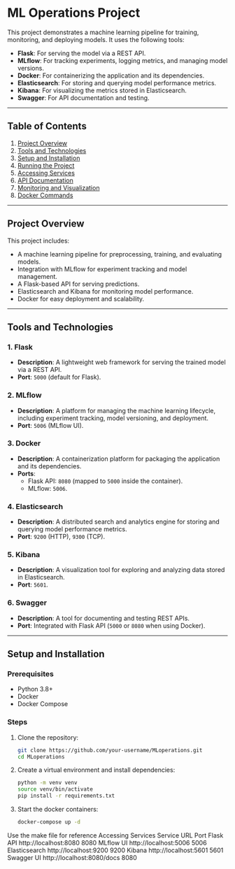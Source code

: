 # ML Operations Project

This project demonstrates a machine learning pipeline for training, monitoring, and deploying models. It uses the following tools:

- **Flask**: For serving the model via a REST API.
- **MLflow**: For tracking experiments, logging metrics, and managing model versions.
- **Docker**: For containerizing the application and its dependencies.
- **Elasticsearch**: For storing and querying model performance metrics.
- **Kibana**: For visualizing the metrics stored in Elasticsearch.
- **Swagger**: For API documentation and testing.

---

## Table of Contents

1. [Project Overview](#project-overview)
2. [Tools and Technologies](#tools-and-technologies)
3. [Setup and Installation](#setup-and-installation)
4. [Running the Project](#running-the-project)
5. [Accessing Services](#accessing-services)
6. [API Documentation](#api-documentation)
7. [Monitoring and Visualization](#monitoring-and-visualization)
8. [Docker Commands](#docker-commands)

---

## Project Overview

This project includes:
- A machine learning pipeline for preprocessing, training, and evaluating models.
- Integration with MLflow for experiment tracking and model management.
- A Flask-based API for serving predictions.
- Elasticsearch and Kibana for monitoring model performance.
- Docker for easy deployment and scalability.

---

## Tools and Technologies

### 1. **Flask**
- **Description**: A lightweight web framework for serving the trained model via a REST API.
- **Port**: `5000` (default for Flask).

### 2. **MLflow**
- **Description**: A platform for managing the machine learning lifecycle, including experiment tracking, model versioning, and deployment.
- **Port**: `5006` (MLflow UI).

### 3. **Docker**
- **Description**: A containerization platform for packaging the application and its dependencies.
- **Ports**: 
  - Flask API: `8080` (mapped to `5000` inside the container).
  - MLflow: `5006`.

### 4. **Elasticsearch**
- **Description**: A distributed search and analytics engine for storing and querying model performance metrics.
- **Port**: `9200` (HTTP), `9300` (TCP).

### 5. **Kibana**
- **Description**: A visualization tool for exploring and analyzing data stored in Elasticsearch.
- **Port**: `5601`.

### 6. **Swagger**
- **Description**: A tool for documenting and testing REST APIs.
- **Port**: Integrated with Flask API (`5000` or `8080` when using Docker).

---

## Setup and Installation

### Prerequisites
- Python 3.8+
- Docker
- Docker Compose

### Steps
1. Clone the repository:
   ```bash
   git clone https://github.com/your-username/MLoperations.git
   cd MLoperations
2. Create a virtual environment and install dependencies:
   ```bash
   python -m venv venv
   source venv/bin/activate
   pip install -r requirements.txt 
3. Start the docker containers:
    ```bash
    docker-compose up -d

Use the make file for reference
Accessing Services
Service	URL	Port
Flask API	http://localhost:8080	8080
MLflow UI	http://localhost:5006	5006
Elasticsearch	http://localhost:9200	9200
Kibana	http://localhost:5601	5601
Swagger UI	http://localhost:8080/docs	8080
